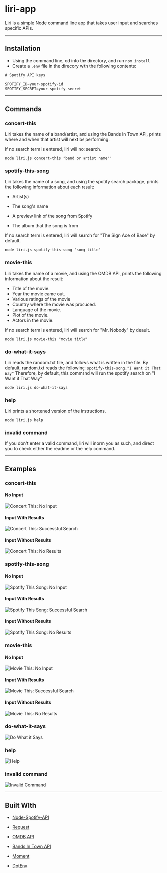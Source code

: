 # liri-app

Liri is a simple Node command line app that takes user input and searches specific APIs.

- - -
## Installation
* Using the command line, cd into the directory, and run ```npm install```
* Create a ```.env``` file in the direcory with the following contents:
```js
# Spotify API keys

SPOTIFY_ID=your-spotify-id
SPOTIFY_SECRET=your-spotify-secret
```

- - -
## Commands
### concert-this
Liri takes the name of a band/artist, and using the Bands In Town API, prints where and when that artist will next be performing.

If no search term is entered, liri will not search.

```node liri.js concert-this "band or artist name"'```

### spotify-this-song
Liri takes the name of a song, and using the spotify search package, prints the following information about each result:
* Artist(s)

 * The song's name

 * A preview link of the song from Spotify

 * The album that the song is from

 If no search term is entered, liri will search for "The Sign Ace of Base" by default.

 ```node liri.js spotify-this-song "song title"```

### movie-this
Liri takes the name of a movie, and using the OMDB API, prints the following information about the result:
* Title of the movie.
* Year the movie came out.
* Various ratings of the movie
* Country where the movie was produced.
* Language of the movie.
* Plot of the movie.
* Actors in the movie.

If no search term is entered, liri will search for "Mr. Nobody" by deault.

```node liri.js movie-this "movie title"```

### do-what-it-says
Liri reads the random.txt file, and follows what is written in the file. By default, random.txt reads the following: 
```spotify-this-song,"I Want it That Way"```
Therefore, by default, this command will run the spotify search on "I Want it That Way"

```node liri.js do-what-it-says```

### help
Liri prints a shortened version of the instructions.

```node liri.js help```

### invalid command
If you don't enter a valid command, liri will inorm you as such, and direct you to check either the readme or the help command.

- - -
## Examples
### concert-this
#### No Input
![Concert This: No Input](readme_images/concert-this_noInput.png)
#### Input With Results
![Concert This: Successful Search](readme_images/concert-this_resultsFound.png)
#### Input Without Results
![Concert This: No Results](readme_images/concert-this_noResults.png)

### spotify-this-song
#### No Input
![Spotify This Song: No Input](readme_images/spotify-this_noInput.png)
#### Input With Results
![Spotify This Song: Successful Search](readme_images/spotify-this_resultsFound.png)
#### Input Without Results
![Spotify This Song: No Results](readme_images/spotify-this_noResults.png)

### movie-this
#### No Input
![Movie This: No Input](readme_images/movie-this_noInput.png)
#### Input With Results
![Movie This: Successful Search](readme_images/movie-this_resultsFound.png)
#### Input Without Results
![Movie This: No Results](readme_images/movie-this_noResults.png)

### do-what-it-says
![Do What it Says](readme_images/do-what-it-says.png)

### help
![Help](readme_images/help.png)

### invalid command
![Invalid Command](readme_images/invalid.png)

- - -
## Built WIth
   * [Node-Spotify-API](https://www.npmjs.com/package/node-spotify-api)

   * [Request](https://www.npmjs.com/package/request)

   * [OMDB API](http://www.omdbapi.com)
   
   * [Bands In Town API](http://www.artists.bandsintown.com/bandsintown-api)

   * [Moment](https://www.npmjs.com/package/moment)

   * [DotEnv](https://www.npmjs.com/package/dotenv)
   